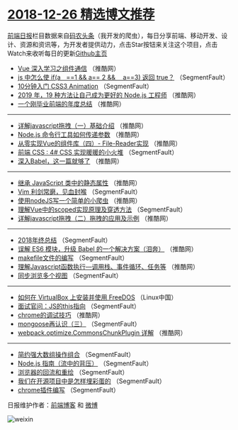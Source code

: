 # [2018-12-26 精选博文推荐](https://toutiao.qdkfweb.cn/date/2018/12/26)

[前端日报](https://qdkfweb.cn/c/news)栏目数据来自[码农头条](https://toutiao.qdkfweb.cn/)（我开发的爬虫），每日分享前端、移动开发、设计、资源和资讯等，为开发者提供动力，点击Star按钮来关注这个项目，点击Watch来收听每日的更新[Github主页](https://github.com/kujian/frontendDaily)
* [Vue 深入学习之组件通信](https://toutiao.qdkfweb.cn/95846.html) （推酷网）
* [js 中怎么使 if(aﾠ==1 &amp;&amp; a== 2 &amp;&amp; ﾠa==3) 返回 true？](https://toutiao.qdkfweb.cn/95795.html) （SegmentFault）
* [10分钟入门 CSS3 Animation](https://toutiao.qdkfweb.cn/95794.html) （SegmentFault）
* [2019 年，19 种方法让自己成为更好的 Node.js 工程师](https://toutiao.qdkfweb.cn/95805.html) （推酷网）
* [一个刚毕业前端的年度总结](https://toutiao.qdkfweb.cn/95806.html) （推酷网）

***
* [详解javascript拖拽（一）基础介绍](https://toutiao.qdkfweb.cn/95808.html) （推酷网）
* [Node.js 命令行工具如何传递参数](https://toutiao.qdkfweb.cn/95809.html) （推酷网）
* [从零实现Vue的组件库（四）- File-Reader实现](https://toutiao.qdkfweb.cn/95799.html) （推酷网）
* [前端 CSS : 4# CSS 实现暖暖的小火堆](https://toutiao.qdkfweb.cn/95790.html) （SegmentFault）
* [深入Babel，这一篇就够了](https://toutiao.qdkfweb.cn/95801.html) （推酷网）

***
* [继承 JavaScript 类中的静态属性](https://toutiao.qdkfweb.cn/95803.html) （推酷网）
* [Vim 利剑常磨，见血封喉](https://toutiao.qdkfweb.cn/95793.html) （SegmentFault）
* [使用nodeJS写一个简单的小爬虫](https://toutiao.qdkfweb.cn/95804.html) （推酷网）
* [理解Vue中的scoped实现原理及穿透方法](https://toutiao.qdkfweb.cn/95796.html) （SegmentFault）
* [详解javascript拖拽（二）拖拽的应用及示例](https://toutiao.qdkfweb.cn/95807.html) （推酷网）

***
* [2018年终总结](https://toutiao.qdkfweb.cn/95786.html) （SegmentFault）
* [误解 ES6 模块，升级 Babel 的一个解决方案（泪奔）](https://toutiao.qdkfweb.cn/95797.html) （推酷网）
* [makefile文件的编写](https://toutiao.qdkfweb.cn/95787.html) （SegmentFault）
* [理解Javascript函数执行—调用栈、事件循环、任务等](https://toutiao.qdkfweb.cn/95798.html) （推酷网）
* [同步浏览多个视图](https://toutiao.qdkfweb.cn/95788.html) （SegmentFault）

***
* [如何在 VirtualBox 上安装并使用 FreeDOS](https://toutiao.qdkfweb.cn/95828.html) （Linux中国）
* [面试官问：JS的this指向](https://toutiao.qdkfweb.cn/95789.html) （SegmentFault）
* [chrome的调试技巧](https://toutiao.qdkfweb.cn/95800.html) （推酷网）
* [mongoose再认识（三）](https://toutiao.qdkfweb.cn/95791.html) （SegmentFault）
* [webpack.optimize.CommonsChunkPlugin 详解](https://toutiao.qdkfweb.cn/95802.html) （推酷网）

***
* [简约强大数组操作组合](https://toutiao.qdkfweb.cn/95781.html) （SegmentFault）
* [Node.js 指南（流中的背压）](https://toutiao.qdkfweb.cn/95792.html) （SegmentFault）
* [浏览器的回流和重绘](https://toutiao.qdkfweb.cn/95782.html) （SegmentFault）
* [我们在开源项目中是怎样埋彩蛋的](https://toutiao.qdkfweb.cn/95783.html) （SegmentFault）
* [chrome插件编写](https://toutiao.qdkfweb.cn/95784.html) （SegmentFault）

日报维护作者：[前端博客](https://qdkfweb.cn/) 和 [微博](https://qdkfweb.cn/go/weibo)

![weixin](https://user-images.githubusercontent.com/3055447/38468989-651132ac-3b80-11e8-8e6b-15122322a9d7.png)